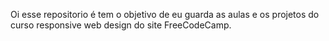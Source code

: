 Oi esse repositorio é tem o objetivo de eu guarda as aulas e os projetos do curso responsive web design do site FreeCodeCamp.
 